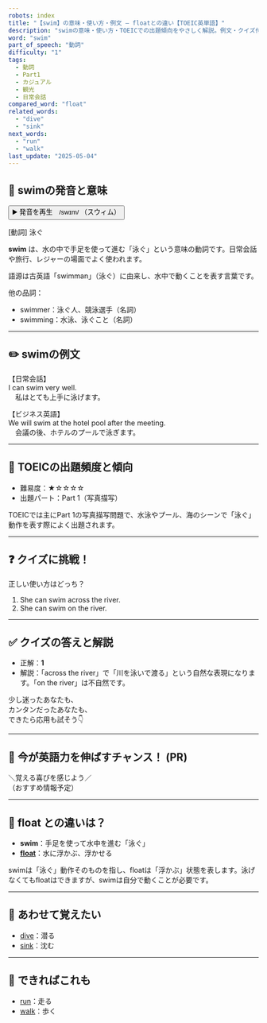 ```yaml
---
robots: index
title: "【swim】の意味・使い方・例文 ― floatとの違い【TOEIC英単語】"
description: "swimの意味・使い方・TOEICでの出題傾向をやさしく解説。例文・クイズ付きでfloatとの違いもわかりやすく学べます。"
word: "swim"
part_of_speech: "動詞"
difficulty: "1"
tags:
  - 動詞
  - Part1
  - カジュアル
  - 観光
  - 日常会話
compared_word: "float"
related_words:
  - "dive"
  - "sink"
next_words:
  - "run"
  - "walk"
last_update: "2025-05-04"
---
```


## 🔰 swimの発音と意味

<button class="play-audio" onclick="playTTS('swim')">
  <span class="play-audio-main">
    ▶️ 発音を再生　/swɪm/
  </span>
  <span class="play-audio-sub">
    （スウィム）
  </span>
</button>

[動詞] 泳ぐ

**swim** は、水の中で手足を使って進む「泳ぐ」という意味の動詞です。日常会話や旅行、レジャーの場面でよく使われます。

語源は古英語「swimman」（泳ぐ）に由来し、水中で動くことを表す言葉です。

他の品詞：  
- swimmer：泳ぐ人、競泳選手（名詞）
- swimming：水泳、泳ぐこと（名詞）

---

## ✏️ swimの例文

【日常会話】  
I can swim very well.  
　私はとても上手に泳げます。

【ビジネス英語】  
We will swim at the hotel pool after the meeting.  
　会議の後、ホテルのプールで泳ぎます。

---

## 🎯 TOEICの出題頻度と傾向

- 難易度：★☆☆☆☆
- 出題パート：Part 1（写真描写）

TOEICでは主にPart 1の写真描写問題で、水泳やプール、海のシーンで「泳ぐ」動作を表す際によく出題されます。

---

## ❓ クイズに挑戦！

正しい使い方はどっち？

1. She can swim across the river.  
2. She can swim on the river.

---

## ✅ クイズの答えと解説

- 正解：**1**
- 解説：「across the river」で「川を泳いで渡る」という自然な表現になります。「on the river」は不自然です。

少し迷ったあなたも、  
カンタンだったあなたも、  
できたら応用も試そう👇️

---

## 🚀 今が英語力を伸ばすチャンス！ (PR)

<div class="info-center">
＼覚える喜びを感じよう／<br>  
（おすすめ情報予定）
</div>

---

## 🤔  float との違いは？

- **swim**：手足を使って水中を進む「泳ぐ」
- **[float](/word/float)**：水に浮かぶ、浮かせる

swimは「泳ぐ」動作そのものを指し、floatは「浮かぶ」状態を表します。泳げなくてもfloatはできますが、swimは自分で動くことが必要です。

---

## 🧩 あわせて覚えたい

- [dive](/word/dive)：潜る
- [sink](/word/sink)：沈む

---

## 📖 できればこれも

- [run](/word/run)：走る
- [walk](/word/walk)：歩く

<!-- cvid: aid44_bid42 -->
